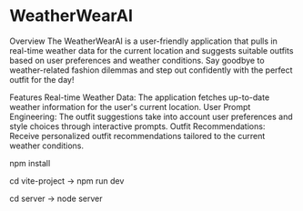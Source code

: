 # WeatherWearAI

Overview
The WeatherWearAI is a user-friendly application that pulls in real-time weather data for the current location and suggests suitable outfits based on user preferences and weather conditions. Say goodbye to weather-related fashion dilemmas and step out confidently with the perfect outfit for the day!

Features
Real-time Weather Data: The application fetches up-to-date weather information for the user's current location.
User Prompt Engineering: The outfit suggestions take into account user preferences and style choices through interactive prompts.
Outfit Recommendations: Receive personalized outfit recommendations tailored to the current weather conditions.

npm install

cd vite-project -> npm run dev

cd server -> node server
